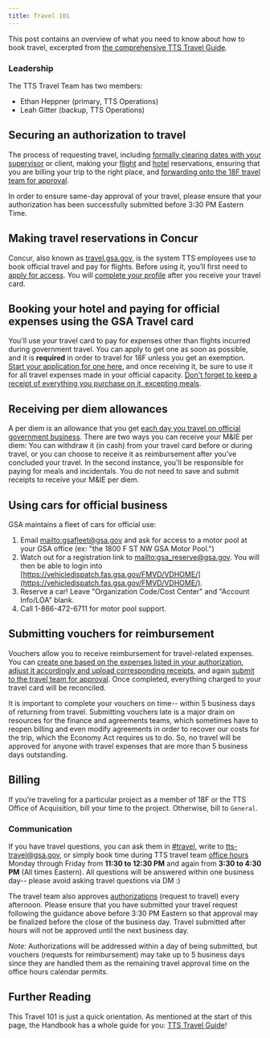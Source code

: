 ```yaml
---
title: Travel 101
---
```


This post contains an overview of what you need to know about how to book travel, excerpted from [the comprehensive TTS Travel Guide](/travel-guide-start-here/).

### Leadership

The TTS Travel Team has two members:

* Ethan Heppner (primary, TTS Operations)
* Leah Gitter (backup, TTS Operations)

## Securing an authorization to travel

The process of requesting travel, including [formally clearing dates with your supervisor](../travel-guide-1-authorization/) or client, making your [flight](../travel-guide-2-choose-your-itinerary/#book-flight-or-rail) and [hotel](../travel-guide-2-choose-your-itinerary/#book-lodging) reservations, ensuring that you are billing your trip to the right place, and [forwarding onto the 18F travel team for approval](../travel-guide-3-approval/#submit-authorization-for-approval).

In order to ensure same-day approval of your travel, please ensure that your authorization has been successfully submitted before 3:30 PM Eastern Time.

## Making travel reservations in Concur

Concur, also known as [travel.gsa.gov](https://travel.gsa.gov), is the system TTS employees use to book official travel and pay for flights. Before using it, you&rsquo;ll first need to [apply for access](../first-time-travel-concur-check/). You will [complete your profile](../first-time-travel-complete-concur-profile/) after you receive your travel card.

## Booking your hotel and paying for official expenses using the GSA Travel card

You'll use your travel card to pay for expenses other than flights incurred during government travel. You can apply to get one as soon as possible, and it is **required** in order to travel for 18F unless you get an exemption. [Start your application for one here](../first-time-travel-travel-card/), and once receiving it, be sure to use it for all travel expenses made in your official capacity. [Don't forget to keep a receipt of everything you purchase on it, excepting meals](../travel-guide-4-travel/).

## Receiving per diem allowances

A per diem is an allowance that you get [each day you travel on official government business](../travel-guide-4-travel/). There are two ways you can receive your M&IE per diem: You can withdraw it (in cash) from your travel card before or during travel, or you can choose to receive it as reimbursement after you've concluded your travel. In the second instance, you'll be responsible for paying for meals and incidentals. You do not need to save and submit receipts to receive your M&IE per diem.

## Using cars for official business

GSA maintains a fleet of cars for official use:

1. Email <mailto:gsafleet@gsa.gov> and ask for access to a motor pool at your GSA office (ex: "the 1800 F ST NW GSA Motor Pool.")
1. Watch out for a registration link to <mailto:gsa_reserve@gsa.gov>. You will then be able to login into [https://vehicledispatch.fas.gsa.gov/FMVD/VDHOME/](https://vehicledispatch.fas.gsa.gov/FMVD/VDHOME/).
1. Reserve a car! Leave "Organization Code/Cost Center" and "Account Info/LOA" blank.
1. Call 1-866-472-6711 for motor pool support.

## Submitting vouchers for reimbursement

Vouchers allow you to receive reimbursement for travel-related expenses. You can [create one based on the expenses listed in your authorization](../travel-guide-5-reimbursement/#i-creating-a-voucher), [adjust it accordingly and upload corresponding receipts](../travel-guide-5-reimbursement/#iii-entering-expenses), and again [submit to the travel team for approval](../travel-guide-5-reimbursement/#iv-submitting-voucher-for-approval). Once completed, everything charged to your travel card will be reconciled.

It is important to complete your vouchers on time-- within 5 business days of returning from travel. Submitting vouchers late is a major drain on resources for the finance and agreements teams, which sometimes have to reopen billing and even modify agreements in order to recover our costs for the trip, which the Economy Act requires us to do. So, no travel will be approved for anyone with travel expenses that are more than 5 business days outstanding.

## Billing

If you’re traveling for a particular project as a member of 18F or the TTS Office of Acquisition, bill your time to the project. Otherwise, bill to `General`.

### Communication

If you have travel questions, you can ask them in [#travel](https://gsa-tts.slack.com/messages/travel), write to [tts-travel@gsa.gov](mailto:tts-travel@gsa.gov), or simply book time during TTS travel team [office hours](https://sites.google.com/a/gsa.gov/tts-office-hours/) Monday through Friday from **11:30 to 12:30 PM** and again from **3:30 to 4:30 PM** (All times Eastern). All questions will be answered within one business day-- please avoid asking travel questions via DM :)

The travel team also approves [authorizations](/travel-101/#securing-an-authorization-to-travel) (request to travel) every afternoon. Please ensure that you have submitted your travel request following the guidance above before 3:30 PM Eastern so that approval may be finalized before the close of the business day. Travel submitted after hours will not be approved until the next business day.

*Note:* Authorizations will be addressed within a day of being submitted, but vouchers (requests for reimbursement) may take up to 5 business days since they are handled them as the remaining travel approval time on the office hours calendar permits.

## Further Reading

This Travel 101 is just a quick orientation. As mentioned at the start of this page, the Handbook has a whole guide for you: [TTS Travel Guide](/travel-guide-start-here/)!
